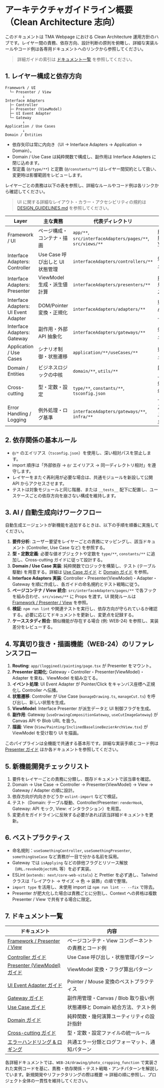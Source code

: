 # アーキテクチャガイドライン概要（Clean Architecture 志向）

このドキュメントは TMA Webpage における Clean Architecture 運用方針のハブです。レイヤー間の責務、依存方向、設計判断の原則を俯瞰し、詳細な実装ルールやコード例は各専用ドキュメントへのリンクから参照してください。

> 詳細ガイドの索引は [ドキュメント一覧](#ドキュメント一覧) を参照してください。

## 1. レイヤー構成と依存方向

```
Framework / UI
  └─ Presenter / View
        ↓
Interface Adapters
  ├─ Controller
  ├─ Presenter (ViewModel)
  ├─ UI Event Adapter
  └─ Gateway
        ↓
Application / Use Cases
        ↓
Domain / Entities
```

- 依存矢印は常に内向き（UI → Interface Adapters → Application → Domain）。
- Domain / Use Case は純粋関数で構成し、副作用は Interface Adapters に閉じ込めます。
- 型定義 (`@/type/**`) と定数 (`@/constants/**`) はレイヤー間契約として扱い、変更時は影響範囲をレビューします。

レイヤーごとの責務は以下の表を参照し、詳細なルールやコード例は各リンクから確認してください。

> UI に関する詳細なレイアウト・カラー・アクセシビリティの規約は [DESIGN_GUIDELINES.md](DESIGN_GUIDELINES.md) を参照してください。

| Layer | 主な責務 | 代表ディレクトリ | 詳細ガイド |
|-------|----------|------------------|------------|
| Framework / UI | ページ構成・コンテナ・描画 | `app/**`, `src/interfaceAdapters/pages/**`, `src/views/**` | [Framework / Presenter / View](architecture/framework-presenter-view.md) |
| Interface Adapters: Controller | Use Case 呼び出しと UI 状態管理 | `interfaceAdapters/controllers/**` | [Controller ガイド](architecture/controller.md) |
| Interface Adapters: Presenter | ViewModel 生成・派生値計算 | `interfaceAdapters/presenters/**` | [Presenter (ViewModel) ガイド](architecture/viewmodel-presenter.md) |
| Interface Adapters: UI Event Adapter | DOM/Pointer 変換・正規化 | `interfaceAdapters/adapters/**` | [UI Event Adapter ガイド](architecture/ui-event-adapter.md) |
| Interface Adapters: Gateway | 副作用・外部 API 抽象化 | `interfaceAdapters/gateways/**` | [Gateway ガイド](architecture/gateway.md) |
| Application / Use Cases | シナリオ制御・状態遷移 | `application/**/useCases/**` | [Use Case ガイド](architecture/usecase.md) |
| Domain / Entities | ビジネスロジックの中核 | `domain/**`, `utils/**` | [Domain ガイド](architecture/domain.md) |
| Cross-cutting | 型・定数・設定 | `type/**`, `constants/**`, `tsconfig.json` | [Cross-cutting ガイド](architecture/cross-cutting.md) |
| Error Handling / Logging | 例外処理・ログ基準 | `interfaceAdapters/gateways/**`, `infra/**` | [エラーハンドリング & ロギング](architecture/error-handling.md) |

## 2. 依存関係の基本ルール

- `@/*` のエイリアス（`tsconfig.json`）を使用し、深い相対パスを禁止します。
- import 順序は「外部依存 → `@/` エイリアス → 同一ディレクトリ相対」を遵守します。
- レイヤーをまたぐ再利用が必要な場合は、共通モジュールを新設して公開 API からアクセスさせます。
- テストは対象モジュールと同じ階層、または `__tests__` 配下に配置し、ユースケースごとの依存方向を崩さない構成を維持します。

## 3. AI / 自動生成向けワークフロー

自動生成エージェントが新機能を追加するときは、以下の手順を順番に実施してください。

1. **要件分析**: ユーザー要望をレイヤーごとの責務にマッピングし、該当ドキュメント (Controller, Use Case など) を参照する。
2. **型・定数定義**: 必要な値オブジェクトや定数を `type/**`, `constants/**` に追加し、Cross-cutting ガイドに従って設計する。
3. **Domain / Use Case 実装**: 純粋関数でロジックを構築し、テスト (テーブル駆動) を用意する。詳細は [Use Case ガイド](architecture/usecase.md) と [Domain ガイド](architecture/domain.md) を参照。
4. **Interface Adapters 実装**: Controller・Presenter(ViewModel)・Adapter・Gateway を順に作成し、各ガイドの命名規約とテスト戦略に従う。
5. **ページコンテナ / View 統合**: `src/interfaceAdapters/pages/**` で各フックを組み合わせ、`src/views/**` に Props を渡す。UI 開発ルールは [Framework / Presenter / View](architecture/framework-presenter-view.md) を参照。
6. **検証**: `npm run lint` や関連テストを実行し、依存方向が守られているか確認する。必要に応じてドキュメントを更新し、変更点を記録する。
7. **ケーススタディ照合**: 類似機能が存在する場合 (例: WEB-24) を参照し、実装差分をレビューする。

## 4. 写真切り抜き・描画機能（WEB-24）のリファレンスフロー

1. **Routing**: `app/(loggined)/painting/page.tsx` が Presenter をマウント。
2. **Presenter 初期化**: Gateway・Controller・Presenter(ViewModel)・Adapter を束ね、ViewModel を組み立てる。
3. **イベント処理**: UI Event Adapter が Pointer/Click をキャンバス座標へ正規化し Controller へ伝播。
4. **状態遷移**: Controller が Use Case (`manageDrawing.ts`, `manageCut.ts`) を呼び出し、新しい状態を生成。
5. **ViewModel**: Interface Presenter が派生データと UI 制御フラグを生成。
6. **副作用**: Gateway (`useDrawingCompositionGateway`, `useCutImageGateway`) が Canvas API や Blob URL を扱う。
7. **描画**: View (`View/Painting/InclinedBaselineBezierArchView.tsx`) が ViewModel を受け取り UI を描画。

このパイプラインは全機能で共通する基本形です。詳細な実装手順とコード例は [Presenter ガイド](architecture/framework-presenter-view.md) ほか各ドキュメントを参照してください。

## 5. 新機能開発チェックリスト

1. 要件をレイヤーごとの責務に分類し、既存ドキュメントで該当章を確認。
2. Domain → Use Case → Controller → Presenter(ViewModel) → View → Gateway / Adapter の順に設計。
3. 依存方向が内向きかどうか `eslint-import` などで検証。
4. テスト（Domain: テーブル駆動、Controller/Presenter: `renderHook`, Gateway: API モック, View: インタラクション）を用意。
5. 変更点をガイドラインに反映する必要があれば該当詳細ドキュメントを更新。

## 6. ベストプラクティス

- 命名規則：`useSomethingController`, `useSomethingPresenter`, `somethingUseCase` など責務が一目で分かる名前を採用。
- Gateway では `isApplying` などの排他フラグとリソース解放（`URL.revokeObjectURL` 等）を必ず実装。
- ESLint (`extends: next/core-web-vitals`) と Prettier を必ず通し、Tailwind クラスは「レイアウト → サイズ → 色 → 装飾」の順で整理。
- `import type` を活用し、未使用 import は `npm run lint -- --fix` で除去。
- Presenter が肥大化した場合は責務ごとに分割し、Context への昇格は複数 Presenter / View で共有する場合に限定。

## 7. ドキュメント一覧

| ドキュメント | 内容 |
|--------------|------|
| [Framework / Presenter / View](architecture/framework-presenter-view.md) | ページコンテナ・View コンポーネントの責務とコード例 |
| [Controller ガイド](architecture/controller.md) | Use Case 呼び出し・状態管理パターン |
| [Presenter (ViewModel) ガイド](architecture/viewmodel-presenter.md) | ViewModel 変換・フラグ算出パターン |
| [UI Event Adapter ガイド](architecture/ui-event-adapter.md) | Pointer / Mouse 変換のベストプラクティス |
| [Gateway ガイド](architecture/gateway.md) | 副作用管理・Canvas / Blob 取り扱い例 |
| [Use Case ガイド](architecture/usecase.md) | 状態遷移と Domain 結合方法、テスト例 |
| [Domain ガイド](architecture/domain.md) | 純粋関数・幾何演算ユーティリティの設計指針 |
| [Cross-cutting ガイド](architecture/cross-cutting.md) | 型・定数・設定ファイルの統一ルール |
| [エラーハンドリング & ロギング](architecture/error-handling.md) | 共通エラー分類とログフォーマット、通知パターン |

各詳細ドキュメントでは、`WEB-24/drawing/photo_cropping_function` で実装された実例コードを基に、責務・依存関係・テスト戦略・アンチパターンを解説しています。新規開発やリファクタリングの際は概要 → 詳細の順に参照し、プロジェクト全体の一貫性を維持してください。
